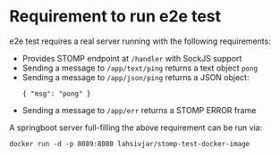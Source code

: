 # Requirement to run e2e test

e2e test requires a real server running with the following requirements:
- Provides STOMP endpoint at `/handler` with SockJS support
- Sending a message to `/app/text/ping` returns a text object `pong`
- Sending a message to `/app/json/ping` returns a JSON object:
  ```
  { "msg": "pong" }
  ```
- Sending a message to `/app/err` returns a STOMP ERROR frame

A springboot server full-filling the above requirement can be run via:

```
docker run -d -p 8089:8080 lahsivjar/stomp-test-docker-image
```
